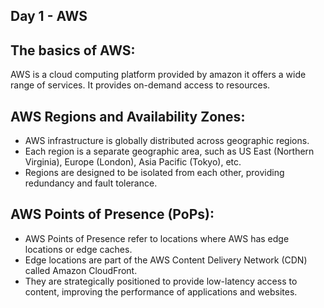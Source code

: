 ## Day 1 - AWS

## The basics of AWS:

AWS is a cloud computing platform provided by amazon it offers a wide range of services.
It provides on-demand access to resources.

## AWS Regions and Availability Zones:

- AWS infrastructure is globally distributed across geographic regions.
- Each region is a separate geographic area, such as US East (Northern Virginia), Europe (London), Asia Pacific (Tokyo), etc.
- Regions are designed to be isolated from each other, providing redundancy and fault tolerance.

## AWS Points of Presence (PoPs):

- AWS Points of Presence refer to locations where AWS has edge locations or edge caches.
- Edge locations are part of the AWS Content Delivery Network (CDN) called Amazon CloudFront.
- They are strategically positioned to provide low-latency access to content, improving the performance of applications and websites.
